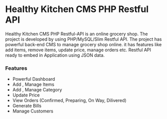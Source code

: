 # Healthy Kitchen CMS PHP Restful API

Healthy Kitchen CMS PHP Restful-API is an online grocery shop. The project is developed by using PHP/MySQL/Slim Restful API. The project has powerful back-end CMS to manage grocery shop online. it has features like add items, remove items, update price, manage orders etc. Restful API ready to embed in Application using JSON data.

### Features

- Powerful Dashboard
- Add , Manage Items
- Add , Manage Category
- Update Price
- View Orders (Confirmed, Preparing, On Way, Dilivered)
- Generate Bills
- Manage Customers
